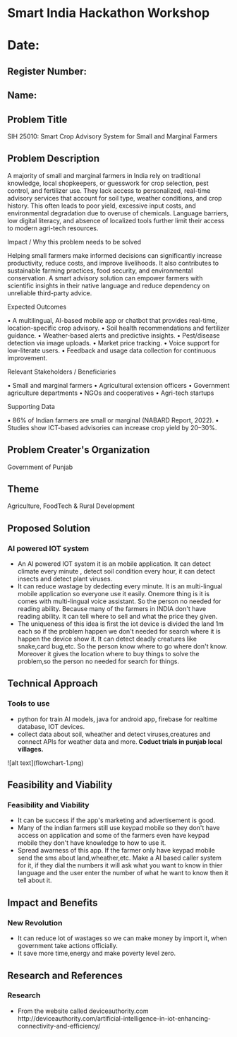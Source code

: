 # Smart India Hackathon Workshop
# Date:
## Register Number:
## Name:
## Problem Title
SIH 25010: Smart Crop Advisory System for Small and Marginal Farmers
## Problem Description
A majority of small and marginal farmers in India rely on traditional knowledge, local shopkeepers, or guesswork for crop selection, pest control, and fertilizer use. They lack access to personalized, real-time advisory services that account for soil type, weather conditions, and crop history. This often leads to poor yield, excessive input costs, and environmental degradation due to overuse of chemicals. Language barriers, low digital literacy, and absence of localized tools further limit their access to modern agri-tech resources.

Impact / Why this problem needs to be solved

Helping small farmers make informed decisions can significantly increase productivity, reduce costs, and improve livelihoods. It also contributes to sustainable farming practices, food security, and environmental conservation. A smart advisory solution can empower farmers with scientific insights in their native language and reduce dependency on unreliable third-party advice.

Expected Outcomes

• A multilingual, AI-based mobile app or chatbot that provides real-time, location-specific crop advisory.
• Soil health recommendations and fertilizer guidance.
• Weather-based alerts and predictive insights.
• Pest/disease detection via image uploads.
• Market price tracking.
• Voice support for low-literate users.
• Feedback and usage data collection for continuous improvement.

Relevant Stakeholders / Beneficiaries

• Small and marginal farmers
• Agricultural extension officers
• Government agriculture departments
• NGOs and cooperatives
• Agri-tech startups

Supporting Data

• 86% of Indian farmers are small or marginal (NABARD Report, 2022).
• Studies show ICT-based advisories can increase crop yield by 20–30%.

## Problem Creater's Organization
Government of Punjab

## Theme
Agriculture, FoodTech & Rural Development

## Proposed Solution
<h3>AI powered IOT system</h3>
<ul><li>An AI powered IOT system it is an mobile application. It can detect climate every minute , detect soil condition every hour, it can detect insects and detect plant viruses.</li>
<li>It can reduce wastage by dedecting every minute. It is an multi-lingual mobile application so everyone use it easily. Onemore thing is it is comes with multi-lingual voice assistant. So the person no needed for reading ability. Because many of the farmers in INDIA don't have reading ability. It can tell where to sell and what the price they given.</li>
<li>The uniqueness of this idea is first the iot device is divided the land 1m each so if the problem happen we don't needed for search where it is happen the device show it. It can detect deadly creatures like snake,card bug,etc. So the person know where to go where don't know. Moreover it gives the location where to buy things to solve the problem,so the person no needed for search for things. </li></ul>

## Technical Approach
<h3>Tools to use</h3>
<ul><li>python for train AI models, java for android app, firebase for realtime database, IOT devices.
</li>
<li>collect data about soil, wheather and detect viruses,creatures and connect APIs for weather data and more.<b> Coduct trials in punjab local villages. </b></li></ul>
![alt text](flowchart-1.png)

## Feasibility and Viability
<h3>Feasibility and Viability</h3>
<ul><li>It can be success if the app's marketing and advertisement is good.</li>
<li>Many of the indian farmers still use keypad mobile so they don't have access on application and some of the farmers even have keypad mobile they don't have knowledge to how to use it.</li>
<li>Spread awarness of this app. If the farmer only have keypad mobile send the sms about land,wheather,etc. Make a AI based caller system for it, if they dial the numbers it will ask what you want to know in thier language and the user enter the number of what he want to know then it tell about it.</li></ul>

## Impact and Benefits
<h3>New Revolution</h3>
<ul><li>It can reduce lot of wastages so we can make money by import it, when government take actions officially.</li>
<li>It save more time,energy and make poverty level zero.</li></ul>

## Research and References
<h3>Research</h3>
<ul><li>From the website called deviceauthority.com   http://deviceauthority.com/artificial-intelligence-in-iot-enhancing-connectivity-and-efficiency/</li></ul>
